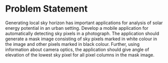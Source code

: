 # Problem Statement
	
Generating local sky horizon has important applications for analysis of solar energy potential in an urban setting. Develop a mobile application for automatically detecting sky pixels in a photograph. The application should generate a mask image consisting of sky pixels marked in white colour in the image and other pixels marked in black colour. Further, using information about camera optics, the application should give angle of elevation of the lowest sky pixel for all pixel columns in the mask image.
